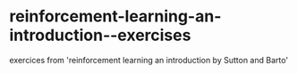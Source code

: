 # reinforcement-learning-an-introduction--exercises
exercices from 'reinforcement learning an introduction by Sutton and Barto'
